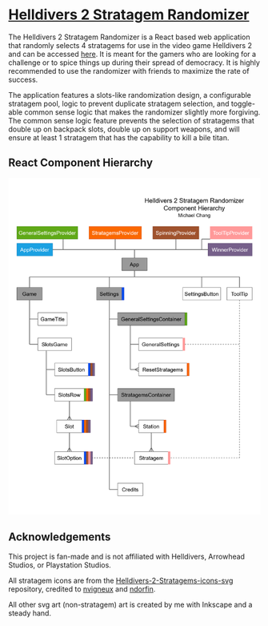 # [Helldivers 2 Stratagem Randomizer](http://helldivers-randomizer.surge.sh/)

The Helldivers 2 Stratagem Randomizer is a React based web application that randomly selects 4 stratagems for use in the video game Helldivers 2 and can be accessed [here](http://helldivers-randomizer.surge.sh/). It is meant for the gamers who are looking for a challenge or to spice things up during their spread of democracy. It is highly recommended to use the randomizer with friends to maximize the rate of success. 

The application features a slots-like randomization design, a configurable stratagem pool, logic to prevent duplicate stratagem selection, and toggle-able common sense logic that makes the randomizer slightly more forgiving. The common sense logic feature prevents the selection of stratagems that double up on backpack slots, double up on support weapons, and will ensure at least 1 stratagem that has the capability to kill a bile titan. 

## React Component Hierarchy

![image](./public/randomizer-diagram.png)

## Acknowledgements

This project is fan-made and is not affiliated with Helldivers, Arrowhead Studios, or Playstation Studios.

All stratagem icons are from the [Helldivers-2-Stratagems-icons-svg](https://github.com/nvigneux/Helldivers-2-Stratagems-icons-svg/tree/master) repository, credited to [nvigneux](https://github.com/nvigneux) and [ndorfin](https://github.com/ndorfin).

All other svg art (non-stratagem) art is created by me with Inkscape and a steady hand.

